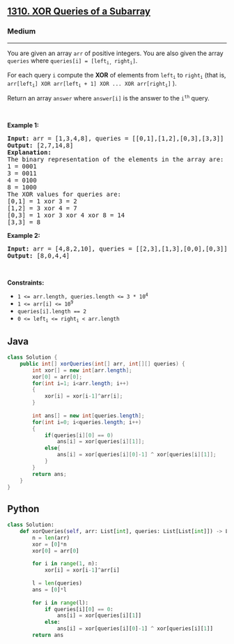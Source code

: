 <h2><a href="https://leetcode.com/problems/xor-queries-of-a-subarray/">1310. XOR Queries of a Subarray</a></h2><h3>Medium</h3><hr><div><p>You are given an array <code>arr</code> of positive integers. You are also given the array <code>queries</code> where <code>queries[i] = [left<sub>i, </sub>right<sub>i</sub>]</code>.</p>

<p>For each query <code>i</code> compute the <strong>XOR</strong> of elements from <code>left<sub>i</sub></code> to <code>right<sub>i</sub></code> (that is, <code>arr[left<sub>i</sub>] XOR arr[left<sub>i</sub> + 1] XOR ... XOR arr[right<sub>i</sub>]</code> ).</p>

<p>Return an array <code>answer</code> where <code>answer[i]</code> is the answer to the <code>i<sup>th</sup></code> query.</p>

<p>&nbsp;</p>
<p><strong class="example">Example 1:</strong></p>

<pre><strong>Input:</strong> arr = [1,3,4,8], queries = [[0,1],[1,2],[0,3],[3,3]]
<strong>Output:</strong> [2,7,14,8] 
<strong>Explanation:</strong> 
The binary representation of the elements in the array are:
1 = 0001 
3 = 0011 
4 = 0100 
8 = 1000 
The XOR values for queries are:
[0,1] = 1 xor 3 = 2 
[1,2] = 3 xor 4 = 7 
[0,3] = 1 xor 3 xor 4 xor 8 = 14 
[3,3] = 8
</pre>

<p><strong class="example">Example 2:</strong></p>

<pre><strong>Input:</strong> arr = [4,8,2,10], queries = [[2,3],[1,3],[0,0],[0,3]]
<strong>Output:</strong> [8,0,4,4]
</pre>

<p>&nbsp;</p>
<p><strong>Constraints:</strong></p>

<ul>
	<li><code>1 &lt;= arr.length, queries.length &lt;= 3 * 10<sup>4</sup></code></li>
	<li><code>1 &lt;= arr[i] &lt;= 10<sup>9</sup></code></li>
	<li><code>queries[i].length == 2</code></li>
	<li><code>0 &lt;= left<sub>i</sub> &lt;= right<sub>i</sub> &lt; arr.length</code></li>
</ul>
</div>

## Java
```java
class Solution {
    public int[] xorQueries(int[] arr, int[][] queries) {
        int xor[] = new int[arr.length];
        xor[0] = arr[0];
        for(int i=1; i<arr.length; i++)
        {
            xor[i] = xor[i-1]^arr[i];
        }
        
        int ans[] = new int[queries.length];
        for(int i=0; i<queries.length; i++)
        {
            if(queries[i][0] == 0)
                ans[i] = xor[queries[i][1]];
            else{
                ans[i] = xor[queries[i][0]-1] ^ xor[queries[i][1]];
            }
        }
        return ans;
    }
}
```

## Python
```python
class Solution:
    def xorQueries(self, arr: List[int], queries: List[List[int]]) -> List[int]:
        n = len(arr)
        xor = [0]*n
        xor[0] = arr[0]
        
        for i in range(1, n):
            xor[i] = xor[i-1]^arr[i]
        
        l = len(queries)
        ans = [0]*l
        
        for i in range(l):
            if queries[i][0] == 0:
                ans[i] = xor[queries[i][1]]
            else:
                ans[i] = xor[queries[i][0]-1] ^ xor[queries[i][1]]
        return ans
```
